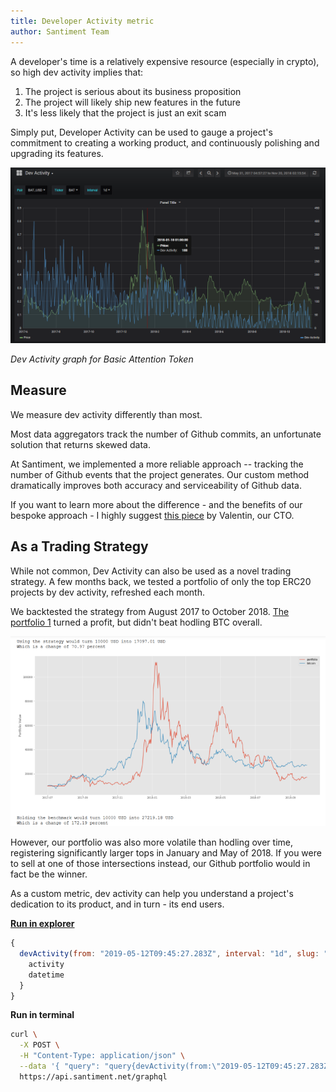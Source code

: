 ```yaml
---
title: Developer Activity metric
author: Santiment Team
---
```


A developer's time is a relatively expensive resource (especially in
crypto), so high dev activity implies that:

1.  The project is serious about its business proposition
2.  The project will likely ship new features in the future
3.  It's less likely that the project is just an exit scam

Simply put, Developer Activity can be used to gauge a project's
commitment to creating a working product, and continuously polishing and
upgrading its features.

![](1.png)

*Dev Activity graph for Basic Attention Token*

## Measure

We measure dev activity differently than most.

Most data aggregators track the number of Github commits, an unfortunate
solution that returns skewed data.

At Santiment, we implemented a more reliable approach -- tracking the
number of Github events that the project generates. Our custom method
dramatically improves both accuracy and serviceability of Github data.

If you want to learn more about the difference - and the benefits of our
bespoke approach - I highly suggest [this
piece](https://medium.com/santiment/tracking-github-activity-of-crypto-projects-introducing-a-better-approach-9fb1af3f1c32)
by Valentin, our CTO.


## As a Trading Strategy

While not common, Dev Activity can also be used as a novel trading
strategy. A few months back, we tested a portfolio of only the top ERC20
projects by dev activity, refreshed each month.

We backtested the strategy from August 2017 to October 2018. [The
portfolio 1](https://santiment.net/blog/github-activity-portfolio/)
turned a profit, but didn't beat hodling BTC overall.

![](2.png)

However, our portfolio was also more volatile than hodling over time,
registering significantly larger tops in January and May of 2018. If you
were to sell at one of those intersections instead, our Github portfolio
would in fact be the winner.

As a custom metric, dev activity can help you understand a project's
dedication to its product, and in turn - its end users.


[**Run in
explorer**](https://api.santiment.net/graphiql?variables=%7B%7D&query=query%7BdevActivity(from%3A%20%222019-08-23T21%3A00%3A00.000Z%22%2C%20to%3A%20%222019-08-25T21%3A00%3A00.000Z%22%2Cinterval%3A%221d%22%2Cslug%3A%22santiment%22)%7Bactivity%2Cdatetime%7D%7D)

```js
{
  devActivity(from: "2019-05-12T09:45:27.283Z", interval: "1d", slug: "santiment", to: "2019-06-11T09:45:30.487053Z") {
    activity
    datetime
  }
}
```

**Run in terminal**

```sh
curl \
  -X POST \
  -H "Content-Type: application/json" \
  --data '{ "query": "query{devActivity(from:\"2019-05-12T09:45:27.283Z\",interval:\"1d\",slug:\"santiment\",to:\"2019-06-11T09:45:30.487053Z\"){activity,datetime}}" }' \
  https://api.santiment.net/graphql
```
